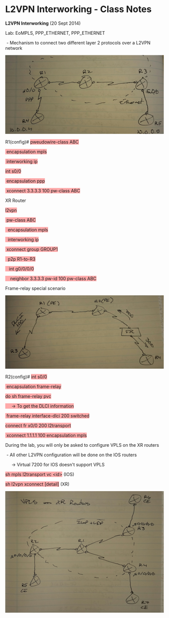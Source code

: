 # L2VPN Interworking - Class Notes

**L2VPN Interworking** \(20 Sept 2014\)

Lab: EoMPLS, PPP\_ETHERNET, PPP\_ETHERNET

 \- Mechanism to connect two different layer 2 protocols over a L2VPN network

![20141014_102112-1.jpeg](image/20141014_102112-1.jpeg)

R1\(config\)\# <span style="background-color: #ffaaaa">pweudowire\-class ABC</span>

<span style="background-color: #ffaaaa"> encapsulation mpls</span>

<span style="background-color: #ffaaaa"> interworking ip</span>

<span style="background-color: #ffaaaa">int s0/0</span>

<span style="background-color: #ffaaaa"> encapsulation ppp</span>

<span style="background-color: #ffaaaa"> xconnect 3.3.3.3 100 pw\-class ABC</span>

XR Router

<span style="background-color: #ffaaaa">l2vpn</span>

<span style="background-color: #ffaaaa"> pw\-class ABC</span>

<span style="background-color: #ffaaaa">  encapsulation mpls</span>

<span style="background-color: #ffaaaa">  interworking ip</span>

<span style="background-color: #ffaaaa"> xconnect group GROUP1</span>

<span style="background-color: #ffaaaa">  p2p R1\-to\-R3</span>

<span style="background-color: #ffaaaa">   int g0/0/0/0</span>

<span style="background-color: #ffaaaa">    neighbor 3.3.3.3 pw\-id 100 pw\-class ABC</span>

Frame\-relay special scenario

![20141014_102124-1.jpeg](image/20141014_102124-1.jpeg)

R2\(config\)\# <span style="background-color: #ffaaaa">int s0/0</span>

<span style="background-color: #ffaaaa"> encapsulation frame\-relay</span>

<span style="background-color: #ffaaaa">do sh frame\-relay pvc</span>

<span style="background-color: #ffaaaa">     \-\> To get the DLCI information</span>

<span style="background-color: #ffaaaa"> frame\-relay interface\-dlci 200 switched</span>

<span style="background-color: #ffaaaa">connect fr x0/0 200 l2transport</span>

<span style="background-color: #ffaaaa"> xconnect 1.1.1.1 100 encapsulation mpls</span>

During the lab, you will only be asked to configure VPLS on the XR routers

 \- All other L2VPN configuration will be done on the IOS routers

     \-\> Virtual 7200 for IOS doesn't support VPLS

<span style="background-color: #ffaaaa">sh mpls l2transport vc \<id\></span> \(IOS\)

<span style="background-color: #ffaaaa">sh l2vpn xconnect \[detail\]</span> \(XR\)

![20141014_102137-1.jpeg](image/20141014_102137-1.jpeg)
